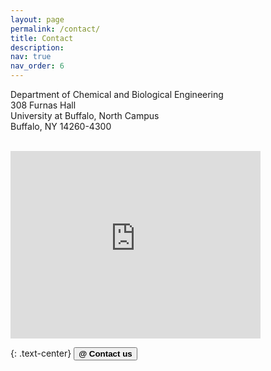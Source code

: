 ```yaml
---
layout: page
permalink: /contact/
title: Contact
description: 
nav: true
nav_order: 6
---
```


Department of Chemical and Biological Engineering <br>
308 Furnas Hall <br>
University at Buffalo, North Campus <br>
Buffalo, NY 14260-4300 <br><br>

<iframe src="https://www.google.com/maps/embed?pb=!1m17!1m12!1m3!1d2917.8777358999478!2d-78.78921168452321!3d43.001908979149064!2m3!1f0!2f0!3f0!3m2!1i1024!2i768!4f13.1!3m2!1m1!2zNDPCsDAwJzA2LjkiTiA3OMKwNDcnMTMuMyJX!5e0!3m2!1sen!2sus!4v1683833065433!5m2!1sen!2sus" width="400" height="300" style="border:0;" allowfullscreen="" loading="lazy" referrerpolicy="no-referrer-when-downgrade"></iframe>

<br>

{: .text-center}
<button type="button" class="btn btn-outline-primary" href="mailto:kaihangshi0@gmail.com"><b>@ Contact us</b></button><br>
